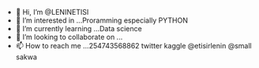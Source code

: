 - 👋 Hi, I’m @LENINETISI
- 👀 I’m interested in ...Proramming especially PYTHON
- 🌱 I’m currently learning ...Data science
- 💞️ I’m looking to collaborate on ...
- 📫 How to reach me ...254743568862 twitter kaggle @etisirlenin @small sakwa

<!---
LENINETISI/LENINETISI is a ✨ special ✨ repository because its `README.md` (this file) appears on your GitHub profile.
You can click the Preview link to take a look at your changes.
--->
